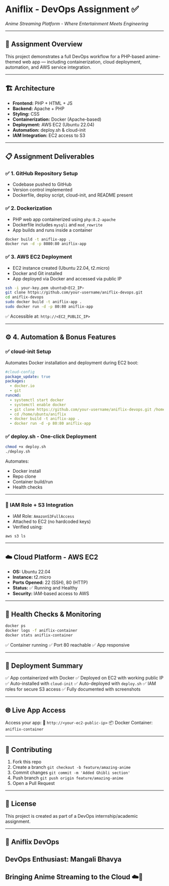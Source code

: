 
#  Aniflix - DevOps Assignment ✅  
_Anime Streaming Platform - Where Entertainment Meets Engineering_

---

## 🎯 Assignment Overview
This project demonstrates a full DevOps workflow for a PHP-based anime-themed web app — including containerization, cloud deployment, automation, and AWS service integration.

---

## 🏗️ Architecture  
- **Frontend:** PHP + HTML + JS  
- **Backend:** Apache + PHP  
- **Styling:** CSS  
- **Containerization:** Docker (Apache-based)  
- **Deployment:** AWS EC2 (Ubuntu 22.04)  
- **Automation:** deploy.sh & cloud-init  
- **IAM Integration:** EC2 access to S3  

---

## 📋 Assignment Deliverables  

### ✅ 1. GitHub Repository Setup  
- Codebase pushed to GitHub  
- Version control implemented  
- Dockerfile, deploy script, cloud-init, and README present  

### ✅ 2. Dockerization  
- PHP web app containerized using `php:8.2-apache`  
- Dockerfile includes `mysqli` and `mod_rewrite`  
- App builds and runs inside a container  

```bash
docker build -t aniflix-app .
docker run -d -p 8080:80 aniflix-app
````

### ✅ 3. AWS EC2 Deployment

* EC2 instance created (Ubuntu 22.04, t2.micro)
* Docker and Git installed
* App deployed via Docker and accessed via public IP

```bash
ssh -i your-key.pem ubuntu@<EC2_IP>
git clone https://github.com/your-username/aniflix-devops.git
cd aniflix-devops
sudo docker build -t aniflix-app .
sudo docker run -d -p 80:80 aniflix-app
```

✅ Accessible at: `http://<EC2_PUBLIC_IP>`

---

## ⚙️ 4. Automation & Bonus Features

### ✅ cloud-init Setup

Automates Docker installation and deployment during EC2 boot:

```yaml
#cloud-config
package_update: true
packages:
  - docker.io
  - git
runcmd:
  - systemctl start docker
  - systemctl enable docker
  - git clone https://github.com/your-username/aniflix-devops.git /home/ubuntu/aniflix
  - cd /home/ubuntu/aniflix
  - docker build -t aniflix-app .
  - docker run -d -p 80:80 aniflix-app
```

### ✅ deploy.sh - One-click Deployment

```bash
chmod +x deploy.sh
./deploy.sh
```

Automates:

* Docker install
* Repo clone
* Container build/run
* Health checks

---

### 🔐 IAM Role + S3 Integration

* IAM Role: `AmazonS3FullAccess`
* Attached to EC2 (no hardcoded keys)
* Verified using:

```bash
aws s3 ls
```

---

## ☁️ Cloud Platform - AWS EC2

* **OS:** Ubuntu 22.04
* **Instance:** t2.micro
* **Ports Opened:** 22 (SSH), 80 (HTTP)
* **Status:** ✅ Running and Healthy
* **Security:** IAM-based access to AWS

---

## 🧪 Health Checks & Monitoring

```bash
docker ps
docker logs -f aniflix-container
docker stats aniflix-container
```

✅ Container running
✅ Port 80 reachable
✅ App responsive

---

## 🚀 Deployment Summary

✅ App containerized with Docker
✅ Deployed on EC2 with working public IP
✅ Auto-installed with `cloud-init`
✅ Auto-deployed with `deploy.sh`
✅ IAM roles for secure S3 access
✅ Fully documented with screenshots

---

## 🌐 Live App Access

Access your app:
📍 `http://<your-ec2-public-ip>`
📦 Docker Container: `aniflix-container`

---

## 🤝 Contributing

1. Fork this repo
2. Create a branch `git checkout -b feature/amazing-anime`
3. Commit changes `git commit -m 'Added Ghibli section'`
4. Push branch `git push origin feature/amazing-anime`
5. Open a Pull Request

---

## 📄 License

This project is created as part of a DevOps internship/academic assignment.

---

## 🌸 Aniflix DevOps 

## DevOps Enthusiast: Mangali Bhavya
## Bringing Anime Streaming to the Cloud ☁️🐳




